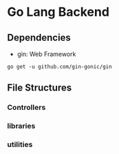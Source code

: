 # Go Lang Backend

## Dependencies

- gin: Web Framework

``` shell
go get -u github.com/gin-gonic/gin
```

## File Structures

### Controllers

### libraries

### utilities